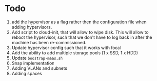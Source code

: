 # Todo

1. add the hypervisor as a flag rather then the configuration file when adding
   hypervisors.
1. Add script to cloud-init, that will allow to wipe disk. This will allow to
   reboot the hypervisor, such that we don't have to log back in after the
   machine has been re-commissioned.
1. Update hypervisor config such that it works with focal
1. Add the ability to add multiple storage pools (1 x SSD, 1 x HDD)
1. Update `boostrap-maas.sh`
  1. Snap implementation
  1. Adding VLANs and subnets
  1. Adding spaces

